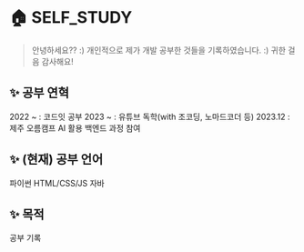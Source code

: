 # 🏠 SELF_STUDY
> 안녕하세요?? :)
개인적으로 제가 개발 공부한 것들을 기록하였습니다. :)
귀한 걸음 감사해요!

## ✨  공부 연혁 
2022 ~ : 코드잇 공부
2023 ~ : 유튜브 독학(with 조코딩, 노마드코더 등)
2023.12 : 제주 오름캠프 AI 활용 백엔드 과정 참여

## ✨  (현재) 공부 언어
파이썬
HTML/CSS/JS
자바

## ✨ 목적
공부 기록